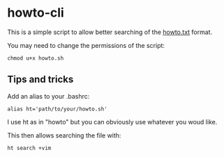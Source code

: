 # howto-cli

This is a simple script to allow better searching of the [howto.txt](https://github.com/alexk49/howto.txt) format.

You may need to change the permissions of the script:
```
chmod u+x howto.sh
```

## Tips and tricks

Add an alias to your .bashrc:

```
alias ht='path/to/your/howto.sh'
```

I use ht as in "howto" but you can obviously use whatever you woud like. 

This then allows searching the file with:

```
ht search +vim
```
